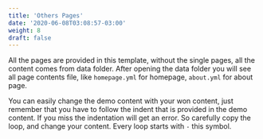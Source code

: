 ```yaml
---
title: 'Others Pages'
date: '2020-06-08T03:08:57-03:00'
weight: 8
draft: false
---
```

All the pages are provided in this template, without the single pages, all the content comes from data folder. After opening the data folder you will see all page contents file, like `homepage.yml` for homepage, `about.yml` for about page.

You can easily change the demo content with your won content, just remember that you have to follow the indent that is provided in the demo content. If you miss the indentation will get an error. So carefully copy the loop, and change your content. Every loop starts with `-` this symbol.